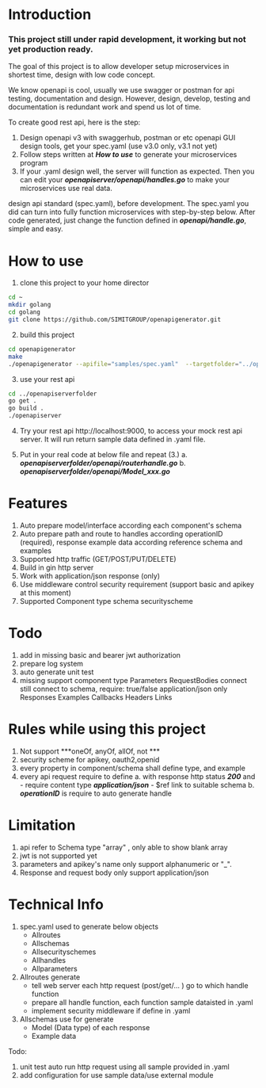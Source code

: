 # Introduction
### This project still under rapid development, it working but not yet production ready.

The goal of this project is to allow developer setup microservices in shortest time, design with low code concept. 

We know openapi is cool, usually we use swagger or postman for api testing, documentation and design. However, design, develop, testing and documentation is redundant work and spend us lot of time.

To create good rest api, here is the step:
1. Design openapi v3 with swaggerhub, postman or etc openapi GUI design tools, get your spec.yaml (use v3.0 only, v3.1 not yet)
2. Follow steps written at ***How to use*** to generate your microservices program
3. If your .yaml design well, the server will function as expected. Then you can edit your ***openapiserver/openapi/handles.go*** to make your microservices use real data.


 design api standard (spec.yaml), before development. The spec.yaml you did can turn into fully function microservices with step-by-step below. After code generated, just change the function defined in ***openapi/handle.go***, simple and easy.


# How to use
1. clone this project to your home director
```bash
cd ~
mkdir golang
cd golang
git clone https://github.com/SIMITGROUP/openapigenerator.git
```
2. build this project
```bash
cd openapigenerator
make
./openapigenerator --apifile="samples/spec.yaml"  --targetfolder="../openapiserverfolder" --projectname="openapiserver" --listen=":9000" --lang="go"
```

3. use your rest api
```bash
cd ../openapiserverfolder
go get .
go build . 
./openapiserver
```

4. Try your rest api http://localhost:9000, to access your mock rest api server. It will run return sample data defined in .yaml file.

5. Put in your real code at below file and repeat (3.)
    a.  ***openapiserverfolder/openapi/routerhandle.go***
    b.  ***openapiserverfolder/openapi/Model_xxx.go***


# Features
1. Auto prepare model/interface according each component's schema
2. Auto prepare path and route to handles according operationID (required), response example data according reference schema and examples
3. Supported http traffic (GET/POST/PUT/DELETE)
4. Build in gin http server
5. Work with application/json response (only)
6. Use middleware control security requirement (support basic and apikey at this moment)
7. Supported Component type
    schema
    securityscheme


# Todo
1. add in missing basic and bearer jwt authorization
2. prepare log system
3. auto generate unit test
4. missing support component type
    Parameters
    RequestBodies
        connect still connect to schema, 
            require: true/false
            application/json only
    Responses
    Examples
    Callbacks
    Headers
    Links

# Rules while using this project
1. Not support  ***oneOf, anyOf, allOf, not ***
2. security scheme for apikey, oauth2,openid
3. every property in component/schema shall define type, and example
4. every api request require to define
    a. with response http status ***200*** and
            - require content type ***application/json***
            - $ref link to suitable schema
    b. ***operationID*** is require to auto generate handle

# Limitation
1. api refer to Schema type "array" , only able to show blank array
2. jwt is not supported yet
3. parameters and apikey's name only support alphanumeric or "_".
4. Response and request body only support application/json


# Technical Info
1. spec.yaml used to generate below objects
    - Allroutes
    - Allschemas
    - Allsecurityschemes
    - Allhandles
    - Allparameters
3. Allroutes generate
    - tell web server each http request (post/get/... ) go to which handle function
    - prepare all handle function, each function sample dataisted in .yaml
    - implement security middleware if define in .yaml 
2. Allschemas use for generate
    - Model (Data type) of each response
    - Example data



Todo:
1. unit test auto run http request using all sample provided in .yaml
2. add configuration for use sample data/use external module